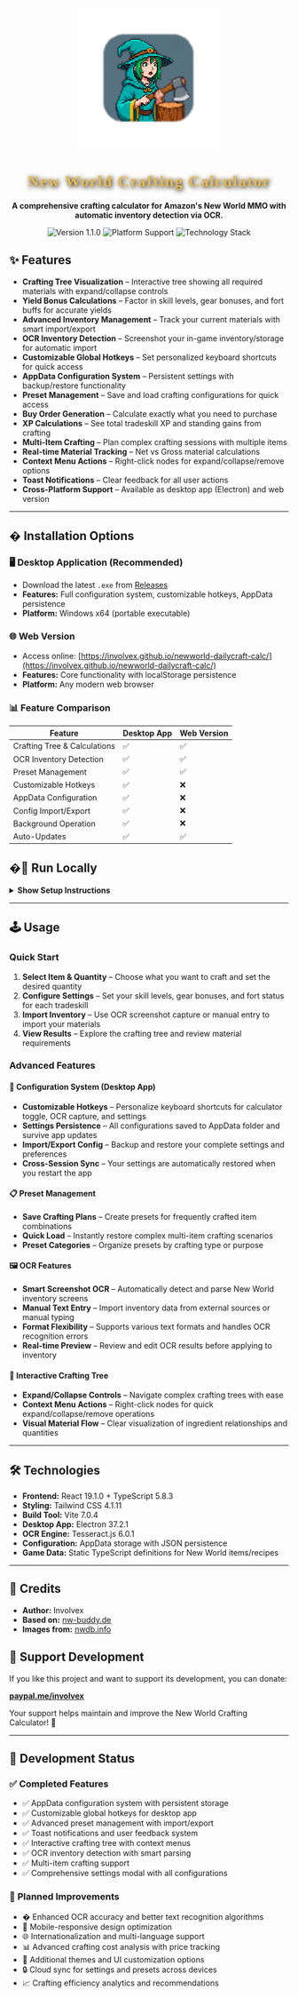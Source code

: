 <p align="center">
  <img src="logo.png" alt="Involvex Logo" />
</p>
<h1 align="center" style="font-family: 'UnifrakturCook', cursive; color: #e2b857; text-shadow: 2px 2px 8px #000, 0 0 8px #e2b85799; letter-spacing: 2px;">
  New World Crafting Calculator
</h1>
<p align="center"><b>A comprehensive crafting calculator for Amazon's New World MMO with automatic inventory detection via OCR.</b></p>

<p align="center">
  <img src="https://img.shields.io/badge/version-1.1.0-brightgreen" alt="Version 1.1.0" />
  <img src="https://img.shields.io/badge/platform-Windows%20%7C%20Web-blue" alt="Platform Support" />
  <img src="https://img.shields.io/badge/tech-React%20%7C%20TypeScript%20%7C%20Electron-orange" alt="Technology Stack" />
</p>


## ✨ Features

- **Crafting Tree Visualization** – Interactive tree showing all required materials with expand/collapse controls
- **Yield Bonus Calculations** – Factor in skill levels, gear bonuses, and fort buffs for accurate yields
- **Advanced Inventory Management** – Track your current materials with smart import/export
- **OCR Inventory Detection** – Screenshot your in-game inventory/storage for automatic import
- **Customizable Global Hotkeys** – Set personalized keyboard shortcuts for quick access
- **AppData Configuration System** – Persistent settings with backup/restore functionality
- **Preset Management** – Save and load crafting configurations for quick access
- **Buy Order Generation** – Calculate exactly what you need to purchase
- **XP Calculations** – See total tradeskill XP and standing gains from crafting
- **Multi-Item Crafting** – Plan complex crafting sessions with multiple items
- **Real-time Material Tracking** – Net vs Gross material calculations
- **Context Menu Actions** – Right-click nodes for expand/collapse/remove options
- **Toast Notifications** – Clear feedback for all user actions
- **Cross-Platform Support** – Available as desktop app (Electron) and web version

---

## � Installation Options

### 🖥️ **Desktop Application (Recommended)**
- Download the latest `.exe` from [Releases](https://github.com/involvex/newworld-dailycraft-calc/releases)
- **Features:** Full configuration system, customizable hotkeys, AppData persistence
- **Platform:** Windows x64 (portable executable)

### 🌐 **Web Version**
- Access online: [https://involvex.github.io/newworld-dailycraft-calc/](https://involvex.github.io/newworld-dailycraft-calc/)
- **Features:** Core functionality with localStorage persistence
- **Platform:** Any modern web browser

### 📊 **Feature Comparison**

| Feature | Desktop App | Web Version |
|---------|-------------|-------------|
| Crafting Tree & Calculations | ✅ | ✅ |
| OCR Inventory Detection | ✅ | ✅ |
| Preset Management | ✅ | ✅ |
| Customizable Hotkeys | ✅ | ❌ |
| AppData Configuration | ✅ | ❌ |
| Config Import/Export | ✅ | ❌ |
| Background Operation | ✅ | ❌ |
| Auto-Updates | ✅ | ✅ |

## �🚀 Run Locally

<details>
<summary><b>Show Setup Instructions</b></summary>

**Prerequisites:** Node.js

```bash
npm install
npm run dev
# Open http://localhost:3000
```

</details>

---

## 🕹️ Usage

### Quick Start
1. **Select Item & Quantity** – Choose what you want to craft and set the desired quantity
2. **Configure Settings** – Set your skill levels, gear bonuses, and fort status for each tradeskill
3. **Import Inventory** – Use OCR screenshot capture or manual entry to import your materials
4. **View Results** – Explore the crafting tree and review material requirements

### Advanced Features

#### 🔧 **Configuration System** (Desktop App)
- **Customizable Hotkeys** – Personalize keyboard shortcuts for calculator toggle, OCR capture, and settings
- **Settings Persistence** – All configurations saved to AppData folder and survive app updates
- **Import/Export Config** – Backup and restore your complete settings and preferences
- **Cross-Session Sync** – Your settings are automatically restored when you restart the app

#### 📋 **Preset Management**
- **Save Crafting Plans** – Create presets for frequently crafted item combinations
- **Quick Load** – Instantly restore complex multi-item crafting scenarios
- **Preset Categories** – Organize presets by crafting type or purpose

#### 🖼️ **OCR Features**
- **Smart Screenshot OCR** – Automatically detect and parse New World inventory screens
- **Manual Text Entry** – Import inventory data from external sources or manual typing
- **Format Flexibility** – Supports various text formats and handles OCR recognition errors
- **Real-time Preview** – Review and edit OCR results before applying to inventory

#### 🌳 **Interactive Crafting Tree**
- **Expand/Collapse Controls** – Navigate complex crafting trees with ease
- **Context Menu Actions** – Right-click nodes for quick expand/collapse/remove operations
- **Visual Material Flow** – Clear visualization of ingredient relationships and quantities

---

## 🛠️ Technologies

- **Frontend:** React 19.1.0 + TypeScript 5.8.3
- **Styling:** Tailwind CSS 4.1.11
- **Build Tool:** Vite 7.0.4
- **Desktop App:** Electron 37.2.1
- **OCR Engine:** Tesseract.js 6.0.1
- **Configuration:** AppData storage with JSON persistence
- **Game Data:** Static TypeScript definitions for New World items/recipes

---

## 🏅 Credits

- **Author:** Involvex
- **Based on:** [nw-buddy.de](https://nw-buddy.de/)
- **Images from:** [nwdb.info](https://nwdb.info/)

## 💝 Support Development

If you like this project and want to support its development, you can donate:

**[paypal.me/involvex](https://paypal.me/involvex)**

Your support helps maintain and improve the New World Crafting Calculator! 🙏

---
## 📝 Development Status

### ✅ **Completed Features**
- ✅ AppData configuration system with persistent storage
- ✅ Customizable global hotkeys for desktop app
- ✅ Advanced preset management with import/export
- ✅ Toast notifications and user feedback system
- ✅ Interactive crafting tree with context menus
- ✅ OCR inventory detection with smart parsing
- ✅ Multi-item crafting support
- ✅ Comprehensive settings modal with all configurations

### 🚧 **Planned Improvements**
- � Enhanced OCR accuracy and better text recognition algorithms
- 📱 Mobile-responsive design optimization
- 🌐 Internationalization and multi-language support
- 📊 Advanced crafting cost analysis with price tracking
- 🎨 Additional themes and UI customization options
- 🔒 Cloud sync for settings and presets across devices
- 📈 Crafting efficiency analytics and recommendations 

